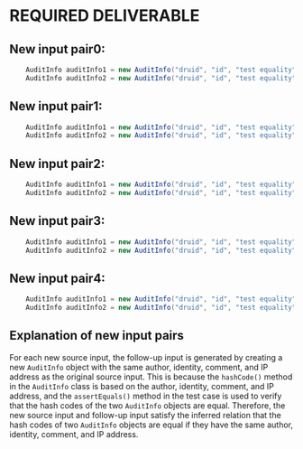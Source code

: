 # REQUIRED DELIVERABLE

## New input pair0:
```java
    AuditInfo auditInfo1 = new AuditInfo("druid", "id", "test equality", "192.168.1.1");
    AuditInfo auditInfo2 = new AuditInfo("druid", "id", "test equality", "192.168.1.1");
```

## New input pair1:
```java
    AuditInfo auditInfo1 = new AuditInfo("druid", "id", "test equality", "10.0.0.1");
    AuditInfo auditInfo2 = new AuditInfo("druid", "id", "test equality", "10.0.0.1");
```

## New input pair2:
```java
    AuditInfo auditInfo1 = new AuditInfo("druid", "id", "test equality", "172.16.0.1");
    AuditInfo auditInfo2 = new AuditInfo("druid", "id", "test equality", "172.16.0.1");
```

## New input pair3:
```java
    AuditInfo auditInfo1 = new AuditInfo("druid", "id", "test equality", "8.8.8.8");
    AuditInfo auditInfo2 = new AuditInfo("druid", "id", "test equality", "8.8.8.8");
```

## New input pair4:
```java
    AuditInfo auditInfo1 = new AuditInfo("druid", "id", "test equality", "0.0.0.0");
    AuditInfo auditInfo2 = new AuditInfo("druid", "id", "test equality", "0.0.0.0");
```

## Explanation of new input pairs
For each new source input, the follow-up input is generated by creating a new `AuditInfo` object with the same author, identity, comment, and IP address as the original source input. This is because the `hashCode()` method in the `AuditInfo` class is based on the author, identity, comment, and IP address, and the `assertEquals()` method in the test case is used to verify that the hash codes of the two `AuditInfo` objects are equal. Therefore, the new source input and follow-up input satisfy the inferred relation that the hash codes of two `AuditInfo` objects are equal if they have the same author, identity, comment, and IP address.

